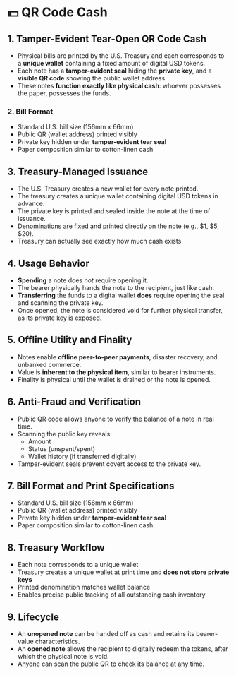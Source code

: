 # 💵 QR Code Cash

## 1. Tamper-Evident Tear-Open QR Code Cash

- Physical bills are printed by the U.S. Treasury and each corresponds to a **unique wallet** containing a fixed amount of digital USD tokens.
- Each note has a **tamper-evident seal** hiding the **private key**, and a **visible QR code** showing the public wallet address.
- These notes **function exactly like physical cash**: whoever possesses the paper, possesses the funds.

### 2. Bill Format
- Standard U.S. bill size (156mm x 66mm)
- Public QR (wallet address) printed visibly
- Private key hidden under **tamper-evident tear seal**
- Paper composition similar to cotton-linen cash

## 3. Treasury-Managed Issuance

- The U.S. Treasury creates a new wallet for every note printed.
- The treasury creates a unique wallet containing digital USD tokens in advance.
- The private key is printed and sealed inside the note at the time of issuance.
- Denominations are fixed and printed directly on the note (e.g., $1, $5, $20).
- Treasury can actually see exactly how much cash exists

## 4. Usage Behavior

- **Spending** a note does *not* require opening it.
- The bearer physically hands the note to the recipient, just like cash.
- **Transferring** the funds to a digital wallet **does** require opening the seal and scanning the private key.
- Once opened, the note is considered void for further physical transfer, as its private key is exposed.

## 5. Offline Utility and Finality

- Notes enable **offline peer-to-peer payments**, disaster recovery, and unbanked commerce.
- Value is **inherent to the physical item**, similar to bearer instruments.
- Finality is physical until the wallet is drained or the note is opened.

## 6. Anti-Fraud and Verification

- Public QR code allows anyone to verify the balance of a note in real time.
- Scanning the public key reveals:
  - Amount
  - Status (unspent/spent)
  - Wallet history (if transferred digitally)
- Tamper-evident seals prevent covert access to the private key.

## 7. Bill Format and Print Specifications

- Standard U.S. bill size (156mm x 66mm)
- Public QR (wallet address) printed visibly
- Private key hidden under **tamper-evident tear seal**
- Paper composition similar to cotton-linen cash

## 8. Treasury Workflow

- Each note corresponds to a unique wallet
- Treasury creates a unique wallet at print time and **does not store private keys**
- Printed denomination matches wallet balance
- Enables precise public tracking of all outstanding cash inventory

## 9. Lifecycle

- An **unopened note** can be handed off as cash and retains its bearer-value characteristics.
- An **opened note** allows the recipient to digitally redeem the tokens, after which the physical note is void.
- Anyone can scan the public QR to check its balance at any time.
